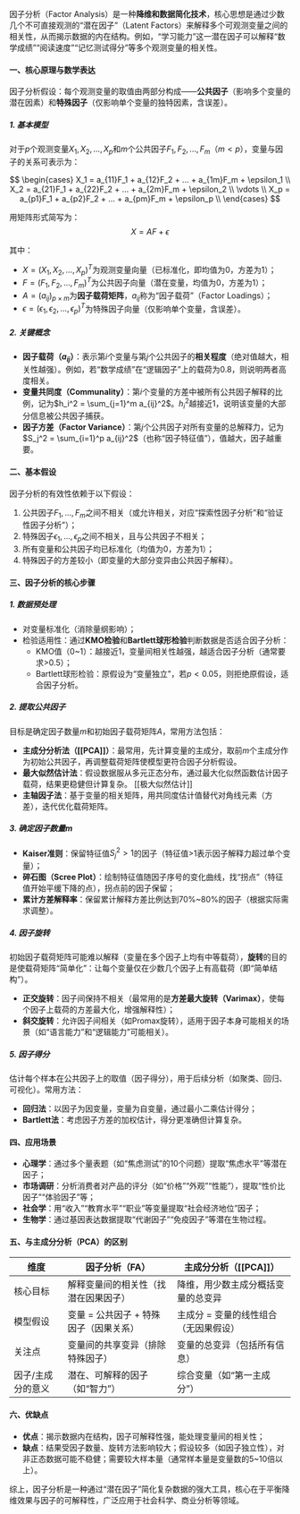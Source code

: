 因子分析（Factor Analysis）是一种**降维和数据简化技术**，核心思想是通过少数几个不可直接观测的“潜在因子”（Latent Factors）来解释多个可观测变量之间的相关性，从而揭示数据的内在结构。例如，“学习能力”这一潜在因子可以解释“数学成绩”“阅读速度”“记忆测试得分”等多个观测变量的相关性。


#### 一、核心原理与数学表达
因子分析假设：每个观测变量的取值由两部分构成——**公共因子**（影响多个变量的潜在因素）和**特殊因子**（仅影响单个变量的独特因素，含误差）。

##### 1. 基本模型
对于$p$个观测变量$X_1, X_2, ..., X_p$和$m$个公共因子$F_1, F_2, ..., F_m$（$m < p$），变量与因子的关系可表示为：

$$
\begin{cases}
X_1 = a_{11}F_1 + a_{12}F_2 + ... + a_{1m}F_m + \epsilon_1 \\
X_2 = a_{21}F_1 + a_{22}F_2 + ... + a_{2m}F_m + \epsilon_2 \\
\vdots \\
X_p = a_{p1}F_1 + a_{p2}F_2 + ... + a_{pm}F_m + \epsilon_p \\
\end{cases}
$$

用矩阵形式简写为：  
$$X = AF + \epsilon$$  

其中：  
- $X = (X_1, X_2, ..., X_p)^T$为观测变量向量（已标准化，即均值为0，方差为1）；  
- $F = (F_1, F_2, ..., F_m)^T$为公共因子向量（潜在变量，均值为0，方差为1）；  
- $A = (a_{ij})_{p \times m}$为**因子载荷矩阵**，$a_{ij}$称为“因子载荷”（Factor Loadings）；  
- $\epsilon = (\epsilon_1, \epsilon_2, ..., \epsilon_p)^T$为特殊因子向量（仅影响单个变量，含误差）。  


##### 2. 关键概念
- **因子载荷（$a_{ij}$）**：表示第$i$个变量与第$j$个公共因子的**相关程度**（绝对值越大，相关性越强）。例如，若“数学成绩”在“逻辑因子”上的载荷为0.8，则说明两者高度相关。  
- **变量共同度（Communality）**：第$i$个变量的方差中被所有公共因子解释的比例，记为$h_i^2 = \sum_{j=1}^m a_{ij}^2$。$h_i^2$越接近1，说明该变量的大部分信息被公共因子捕获。  
- **因子方差（Factor Variance）**：第$j$个公共因子对所有变量的总解释力，记为$S_j^2 = \sum_{i=1}^p a_{ij}^2$（也称“因子特征值”），值越大，因子越重要。  


#### 二、基本假设
因子分析的有效性依赖于以下假设：  
1. 公共因子$F_1, ..., F_m$之间不相关（或允许相关，对应“探索性因子分析”和“验证性因子分析”）；  
2. 特殊因子$\epsilon_1, ..., \epsilon_p$之间不相关，且与公共因子不相关；  
3. 所有变量和公共因子均已标准化（均值为0，方差为1）；  
4. 特殊因子的方差较小（即变量的大部分变异由公共因子解释）。  


#### 三、因子分析的核心步骤
##### 1. 数据预处理
- 对变量标准化（消除量纲影响）；  
- 检验适用性：通过**KMO检验**和**Bartlett球形检验**判断数据是否适合因子分析：  
  - KMO值（0~1）：越接近1，变量间相关性越强，越适合因子分析（通常要求>0.5）；  
  - Bartlett球形检验：原假设为“变量独立”，若$p<0.05$，则拒绝原假设，适合因子分析。  


##### 2. 提取公共因子
目标是确定因子数量$m$和初始因子载荷矩阵$A$，常用方法包括：  
- **主成分分析法（[[PCA]]）**：最常用，先计算变量的主成分，取前$m$个主成分作为初始公共因子，再调整载荷矩阵使模型更符合因子分析假设。  
- **最大似然估计法**：假设数据服从多元正态分布，通过最大化似然函数估计因子载荷，结果更稳健但计算复杂。  [[极大似然估计]]
- **主轴因子法**：基于变量的相关矩阵，用共同度估计值替代对角线元素（方差），迭代优化载荷矩阵。  


##### 3. 确定因子数量$m$
- **Kaiser准则**：保留特征值$S_j^2 > 1$的因子（特征值>1表示因子解释力超过单个变量）；  
- **碎石图（Scree Plot）**：绘制特征值随因子序号的变化曲线，找“拐点”（特征值开始平缓下降的点），拐点前的因子保留；  
- **累计方差解释率**：保留累计解释方差比例达到70%~80%的因子（根据实际需求调整）。  


##### 4. 因子旋转
初始因子载荷矩阵可能难以解释（变量在多个因子上均有中等载荷），**旋转**的目的是使载荷矩阵“简单化”：让每个变量仅在少数几个因子上有高载荷（即“简单结构”）。  

- **正交旋转**：因子间保持不相关（最常用的是**方差最大旋转（Varimax）**，使每个因子上载荷的方差最大化，增强解释性）；  
- **斜交旋转**：允许因子间相关（如Promax旋转），适用于因子本身可能相关的场景（如“语言能力”和“逻辑能力”可能相关）。  


##### 5. 因子得分
估计每个样本在公共因子上的取值（因子得分），用于后续分析（如聚类、回归、可视化）。常用方法：  
- **回归法**：以因子为因变量，变量为自变量，通过最小二乘估计得分；  
- **Bartlett法**：考虑因子方差的加权估计，得分更准确但计算复杂。  


#### 四、应用场景
- **心理学**：通过多个量表题（如“焦虑测试”的10个问题）提取“焦虑水平”等潜在因子；  
- **市场调研**：分析消费者对产品的评分（如“价格”“外观”“性能”），提取“性价比因子”“体验因子”等；  
- **社会学**：用“收入”“教育水平”“职业”等变量提取“社会经济地位”因子；  
- **生物学**：通过基因表达数据提取“代谢因子”“免疫因子”等潜在生物过程。  


#### 五、与主成分分析（PCA）的区别
| 维度        | 因子分析（FA）               | 主成分分析（[[PCA]]）       |
| --------- | ---------------------- | -------------------- |
| 核心目标      | 解释变量间的相关性（找潜在因果因子）     | 降维，用少数主成分概括变量的总变异    |
| 模型假设      | 变量 = 公共因子 + 特殊因子（因果关系） | 主成分 = 变量的线性组合（无因果假设） |
| 关注点       | 变量间的共享变异（排除特殊因子）       | 变量的总变异（包括所有信息）       |
| 因子/主成分的意义 | 潜在、可解释的因子（如“智力”）       | 综合变量（如“第一主成分”）       |


#### 六、优缺点
- **优点**：揭示数据内在结构，因子可解释性强，能处理变量间的相关性；  
- **缺点**：结果受因子数量、旋转方法影响较大；假设较多（如因子独立性），对非正态数据可能不稳健；需要较大样本量（通常样本量是变量数的5~10倍以上）。  


综上，因子分析是一种通过“潜在因子”简化复杂数据的强大工具，核心在于平衡降维效果与因子的可解释性，广泛应用于社会科学、商业分析等领域。